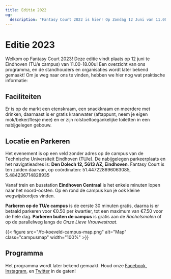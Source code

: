 ```yaml
---
title: Editie 2022
og:
  description: "Fantasy Court 2022 is hier! Op Zondag 12 Juni van 11.00-18.00u op de TU/e-campus staan we er weer met onze collectie aan LARP en fantasy-gerelateerde markt en activiteiten voor alle leeftijden!"
---
```


# Editie 2023
Welkom op Fantasy Court 2023! Deze editie vindt plaats op 12 juni te Eindhoven (TU/e campus) van 11.00-18.00u! Een overzicht van ons programma, en de standhouders en organisaties wordt later bekend gemaakt! Om je weg naar ons te vinden, hebben we hier nog wat praktische informatie:

## Faciliteiten
Er is op de markt een etenskraam, een snackkraam en meerdere met drinken, daarnaast is er gratis kraanwater (aftappunt, neem je eigen mok/beker/flesje mee) en er zijn rolstoeltoegankelijke toiletten in een nabijgelegen gebouw.

## Locatie en Parkeren
Het evenement is op een veld zonder adres op de campus van de Technische Universiteit Eindhoven (TU/e). De nabijgelegen parkeerplaats en het navigatieadres is: **Den Dolech 12, 5613 AZ, Eindhoven**. Fantasy Court is ten zuiden daarvan, op coördinaten: 51.447228696063085, 5.484236714828935

Vanaf trein en busstation **Eindhoven Centraal** is het enkele minuten lopen naar het noord-oosten. Op en rond de campus kun je ook kleine wegwijsbordjes vinden.

**Parkeren op de TU/e campus** is de eerste 30 minuten gratis, daarna is er betaald parkeren voor €0.50 per kwartier, tot een maximum van €7.50 voor de hele dag. **Parkeren buiten de campus** is gratis aan de _Rachelsmolen_ of op de parallelweg langs de _Onze Lieve Vrouwestraat_.

{{< figure src="/fc-koeveld-campus-map.png" alt="Map" class="campusmap" width="100%" >}}

## Programma
Het programma wordt later bekend gemaakt. Houd onze [Facebook](https://www.facebook.com/FantasyCourt/), [Instagram](http://instagram.com/fantasycourtnl), en [Twitter](https://twitter.com/fantasy_nl) in de gaten!

<!-- {{< figure src="/images/2022/fc-2022-program-nl.jpg" alt="Programma FC 2022" width="100%" >}} -->


<!-- ### Op het podium
Een aantal getalenteerde artiesten treedt op op het podium:
- **De Troubadours van St. Joost**: Twee talentvolle dames zullen een kleine set aan troubadours muziek voor de festivalgangers spelen.
- **FeePhiFolkFum**: Phi, met een getalenteerde stem en bespeler van het folk instrument de draailier zal voor ons optreden met hun eigengemaakte muziek!
- **Lezing "Wat is Larp?"**: Vertegenwoordigers van de organisatie LARP Platform zullen een introductie lezing geven over larp en hoe het werkt.
- **Balfolk Workshop**: Onze Fantasy Court eigen Isa Barten zal met collega's een demonstratie en instructie geven om mensen van alle leeftijden het begin van balfolk te leren en te laten ervaren.
- **Waaierdans Helheim**: Een spannend beeldend verhaal van goden, krijgers en het hiernamaals, uitgevoerd door Maartje van der Zalm en haar groep waaierdansers.
- **A Bundle of Djoy**: Een muzikaal optreden door een trio die bekend staan om hun atmosferische, progressieve geluid met een nadruk op muzikale verhalenvertelling

### Op het toernooiveld
Verscheidene activiteiten vinden plaats op het toernooiveld:
- **Kinderen Larp Zwaardvechten**: De leuke kinderactiviteit van Koningsdag is terug! Kinderen van alle leeftijden kunnen hier met schuimrubberen zwaarden veilig oefenen met vechten. Daag ons, vrienden of familie uit in onze arena.
- **Mesverdedigen Workshop**: Ron Bouwman, een professionele vechtinstructeur zal ons tips geven hoe te verdedigen van (mes)aanvallen wat je ook goed kan gebruiken in het echte leven, of misschien zelfs in je volgende larp.
- **Larp Zwaardvecht Instructie**: Geïnteresseerd in ons zwaardvecht toernooi? Volg deze instructie en leer en oefen de regels en een beetje van de basis van zwaardvechten. De instructie wordt gegeven door Fantasy Courts eigen ervaren Larp zwaardvechters.
- **Larp Zwaardvecht toernooi**: Een 1-op-1 opwindend larp zwaardvechttoernooi voor alle levels van ervaring, Lukt het jou om te winnen?
- **Historisch zwaardvechten**: Het andere deel van het toernooiveld wordt gebruikt voor indrukwekkende demonstraties met échte zwaarden en uitrusting door de experts van De Bockenreyders. En leer het zelf met de schuimrubbere zwaarden onder instructie van de ervaren mensen van 365 Sports.

### Larp Kampement
Het Larp Kampement is een plek waar LARP Platform samen met enkele larp organisaties verhalen deelt, activiteiten organiseert en waar je kan horen, zien en ervaren wat de hobby inhoudt en kan kennismaken met een set verschilllende larps. Een goede beginplek voor iemand die wil gaan larpen, of zin heeft in meer.
- **Panel Discussie**: Een panel van larpers en larp organisatoren zullen samen discussiëren over  vanalles wat larpen zo leuk maakt!
- **Meerdere Shortlarps**: Je kan deelnemen aan (een van de) meerdere shortlarps, bijvoorbeeld die van Fantasy Bug ( een 1,5h avontuur waar gezorgd wordt voor een kostuum en een beginners workshop zodat ook nieuwkomers een geweldige larpervaring hebben!) of eentje van LARP Platform zelf.

### Andere Activieiten
En er is nog meer te doen en te belven verspreid over het Fanasty Court festival. Geniet ervan!
- **NERF Schietbaan**: Een nieuwe activiteit gemaakt door onze Fantasy Court crew. Concureer met je vrienden in dit spel wat je accuraatheid en snelheid test met NERF pijltjes. Weet jij je tegenstander te snel af te zijn?
- **Drakeneieren Jacht**: Benieuwd naar waar de Draak zijn eieren heeft verstopt? Kom ze vinden in deze zoektocht over het festivalterrein
- **Larp Knuffel Boogschieten**: Ons klassieke larp knuffelboogschieten spel, op eerdere edities en konginsdag. Pak een boog, schiet de gewenste knuffel eraf met de rubberen pijlen en neem hem mee naar huis als prijs!
- **Pole Pirate Paaldans Workshop**: De Pole Pirate Greet Charpentier laat ook graag dit jaar jullie kennismaken met deze unieke sport.
- **Dans- en Strekoefeningen**: Korte sessies van 15 minuten met dans, beweging en oefeningen, om je de dag door heen te helpen!
- **Heroes of Thargos Demo**: Heb jij al ooit gehoord van het Cursed Empire tabletop roleplaying systeem, en hun kaartspel Heroes of Thargos uitgeprobeerd? Kom het hier uitproberen en ervaar een net andere hoek van spelen!
- **Upset Ducks**: Bouw je kasteel om de eenden in te huisvesten en haal het kasteel van de ander neer!
- **Verschillende Buitenspellen**: We hebben nog een variatie aan andere veld spellen die de hele dag door te spelen zijn zoals Kubb. Geniet ervan tussen een show of andere activiteit door!

### Standhouders
Onderstaand vind je de verscheidende standhouders. Benieuwd naar wie zij precies zijn? Volg onze sociale media media ([Facebook](https://www.facebook.com/FantasyCourt/), [Instagram](http://instagram.com/fantasycourtnl)) voor meer informatie!
- **[365 Sports](https://www.365sports.nl/)**: Historisch zwaardvechten.
- **[Atelier Spintol](https://www.facebook.com/AtelierSpintol/)**: Handgemaakte historische kostuumonderdelen en accessoires.
- **[By Morag](https://www.bymorag.nl/)**: Handgemaakte magie- en toverproducten.
- **[Books4Life](https://www.books4life-eindhoven.nl/)**: 2e-hands boeken voor het goede doel.
- **[Custom Costumes](https://customcostumes.nl/)**: Handgemaakte (Larp-proof) staarten, oren, en andere kostuum-attributen.
- **[Cursed Empire](https://www.cursedempire.com/)**: Tabletop RPG systeem met bijbehorend kaartspel _Heroes of Targos_.
- **Discovery Models and Goodies**
- **[Dungeons and Dice](https://dungeonsanddice.nl/)**: Tabletop RPG materialen.
- **[Droid.bait](ttps://www.instagram.com/droid.bait) & [Crispelf](https://instagram.com/crispelf?igshid=YmMyMTA2M2Y=)**: Zelfgemaakte art prints & commissies on-demand.
- **Eetkraam by Nick Slagter**: Fris & BBQ gerechten
- **[Fantasyshop Fairyland](https://www.fairyland.nl/)**: Fantasy- en gothic-themed art, figurines, en accessoires.
- **[Goudsmederij Scholten](https://www.goudsmederijscholten.nl/)**: Unieke custom en handgemaakte metalen en stenen sieraden.
- **[Kapitein Kleerhaak](https://www.facebook.com/kapiteinkleerhaak)**: Leerbewerkte items en kostuums voor Larp en fantasy-events, dice bags, en accessoires.
- **[Larpcenter.nl](https://www.larpcenter.nl/)**: Larp wapens en accessoires.
- **Lucea & Iarann Rag**: Mermaid-for-hire welke ook zee- en fantasy-themed sieraden en accessoires verkoopt. Chainmail, leren, en silveren sieraden en accessoires.
- **[Magical Enchantment](https://www.facebook.com/m.enchantment)**: Elvenvleugels, elven-oren, en andere handgemaakte kostuumonderdelen en accessoires.
- **[Mamorumori](https://www.mamorumori.com)**: Knuffels van bosdieren en andere bosbewoners.
- **Morgana Fashion**: Fantasy accessoires and kostuum-props.
- **[Not Just Fairytales](https://www.instagram.com/notjustfairytales_art/)**: Handgemaakte sculpturen, geverfde keramiek, en andere fantasy-art.
- **[Red Dragon Jewellery](https://www.facebook.com/Red-Dragon-Jewellery-124341941565249/)**: Goudsmit met metalen hangertjes en andere sieraden.
- **[The Dreamy Cauldron](https://www.instagram.com/thedreamycauldron.shop/)**: Potion-bottle hangertjes en andere sieraden.
- **[The Fudge Factory](https://the-fudge-factory.com/)**: Handgemaakte fudge, een Engelse delicatesse met karamel en chocolade.
- **[The Wolf and Rabbit](https://www.thewolfandrabbit.com)**: Gewaden en andere Larp-kostuums en props.
- **[The Fantasy Bug](https://www.thefantasybug.nl)**: Larp kostuums en mini-quests. -->
